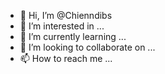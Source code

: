 - 👋 Hi, I’m @Chienndibs
- 👀 I’m interested in ...
- 🌱 I’m currently learning ...
- 💞️ I’m looking to collaborate on ...
- 📫 How to reach me ...

<!---
Chienndibs/Chienndibs is a ✨ special ✨ repository because its `README.md` (this file) appears on your GitHub profile.
You can click the Preview link to take a look at your changes.
--->
